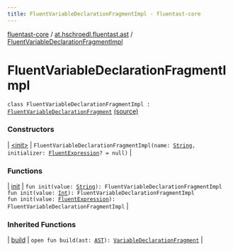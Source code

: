 ```yaml
---
title: FluentVariableDeclarationFragmentImpl - fluentast-core
---
```


[fluentast-core](../../index.html) / [at.hschroedl.fluentast.ast](../index.html) / [FluentVariableDeclarationFragmentImpl](.)

# FluentVariableDeclarationFragmentImpl

`class FluentVariableDeclarationFragmentImpl : `[`FluentVariableDeclarationFragment`](../-fluent-variable-declaration-fragment/index.html) [(source)](https://github.com/hschroedl/FluentAST/tree/master/core/src/main/kotlin//at.hschroedl.fluentast/ast/VariableDeclarationFragment.kt#L25)

### Constructors

| [&lt;init&gt;](-init-.html) | `FluentVariableDeclarationFragmentImpl(name: `[`String`](https://kotlinlang.org/api/latest/jvm/stdlib/kotlin/-string/index.html)`, initializer: `[`FluentExpression`](../../at.hschroedl.fluentast.ast.expression/-fluent-expression/index.html)`? = null)` |

### Functions

| [init](init.html) | `fun init(value: `[`String`](https://kotlinlang.org/api/latest/jvm/stdlib/kotlin/-string/index.html)`): FluentVariableDeclarationFragmentImpl`<br>`fun init(value: `[`Int`](https://kotlinlang.org/api/latest/jvm/stdlib/kotlin/-int/index.html)`): FluentVariableDeclarationFragmentImpl`<br>`fun init(value: `[`FluentExpression`](../../at.hschroedl.fluentast.ast.expression/-fluent-expression/index.html)`): FluentVariableDeclarationFragmentImpl` |

### Inherited Functions

| [build](../-fluent-variable-declaration-fragment/build.html) | `open fun build(ast: `[`AST`](https://help.eclipse.org/neon/topic/org.eclipse.jdt.doc.isv/reference/api/org/eclipse/jdt/core/dom/AST.html)`): `[`VariableDeclarationFragment`](https://help.eclipse.org/neon/topic/org.eclipse.jdt.doc.isv/reference/api/org/eclipse/jdt/core/dom/VariableDeclarationFragment.html) |

